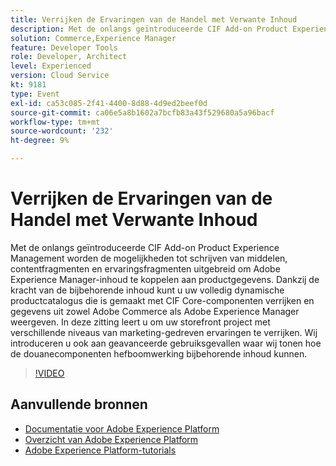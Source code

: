 ```yaml
---
title: Verrijken de Ervaringen van de Handel met Verwante Inhoud
description: Met de onlangs geïntroduceerde CIF Add-on Product Experience Management worden de mogelijkheden tot schrijven van middelen, contentfragmenten en ervaringsfragmenten uitgebreid om Adobe Experience Manager-inhoud te koppelen aan productgegevens. Dankzij de kracht van de bijbehorende inhoud kunt u uw volledig dynamische productcatalogus die is gemaakt met CIF Core-componenten verrijken en gegevens uit zowel Adobe Commerce als Adobe Experience Manager weergeven. In deze zitting leert u om uw storefront project met verschillende niveaus van marketing-gedreven ervaringen te verrijken. Wij introduceren u ook aan geavanceerde gebruiksgevallen waar wij tonen hoe de douanecomponenten hefboomwerking bijbehorende inhoud kunnen.
solution: Commerce,Experience Manager
feature: Developer Tools
role: Developer, Architect
level: Experienced
version: Cloud Service
kt: 9181
type: Event
exl-id: ca53c085-2f41-4400-8d88-4d9ed2beef0d
source-git-commit: ca06e5a8b1602a7bcfb83a43f529680a5a96bacf
workflow-type: tm+mt
source-wordcount: '232'
ht-degree: 9%

---
```


# Verrijken de Ervaringen van de Handel met Verwante Inhoud

Met de onlangs geïntroduceerde CIF Add-on Product Experience Management worden de mogelijkheden tot schrijven van middelen, contentfragmenten en ervaringsfragmenten uitgebreid om Adobe Experience Manager-inhoud te koppelen aan productgegevens. Dankzij de kracht van de bijbehorende inhoud kunt u uw volledig dynamische productcatalogus die is gemaakt met CIF Core-componenten verrijken en gegevens uit zowel Adobe Commerce als Adobe Experience Manager weergeven. In deze zitting leert u om uw storefront project met verschillende niveaus van marketing-gedreven ervaringen te verrijken. Wij introduceren u ook aan geavanceerde gebruiksgevallen waar wij tonen hoe de douanecomponenten hefboomwerking bijbehorende inhoud kunnen.

>[!VIDEO](https://video.tv.adobe.com/v/337772/?quality=12&learn=on&hidetitle=true)

## Aanvullende bronnen

- [Documentatie voor Adobe Experience Platform](https://experienceleague.adobe.com/docs/experience-platform.html)
- [Overzicht van Adobe Experience Platform](https://experienceleague.adobe.com/docs/experience-platform/landing/home.html)
- [Adobe Experience Platform-tutorials](https://experienceleague.adobe.com/docs/platform-learn/tutorials/overview.html?lang=nl)
